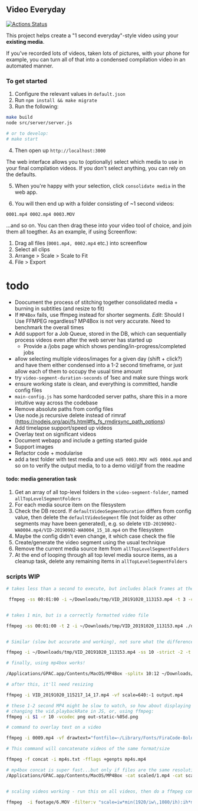 ## Video Everyday

[![Actions Status](https://github.com/umaar/video-everyday/workflows/Node%20CI/badge.svg)](https://github.com/umaar/video-everyday/actions)

This project helps create a "1 second everyday"-style video using your __existing media__.

If you've recorded lots of videos, taken lots of pictures, with your phone for example, you can turn all of that into a condensed compilation video in an automated manner.

### To get started

1. Configure the relevant values in `default.json`
2. Run `npm install && make migrate`
3. Run the following:

```sh
make build
node src/server/server.js

# or to develop:
# make start
```

4. Then open up `http://localhost:3000`

The web interface allows you to (optionally) select which media to use in your final compilation videos. If you don't select anything, you can rely on the defaults.

5. When you're happy with your selection, click `consolidate media` in the web app.

6. You will then end up with a folder consisting of ~1 second videos:

`0001.mp4 0002.mp4 0003.MOV`

...and so on. You can then drag these into your video tool of choice, and join them all toegther. As an example, if using Screenflow:

1. Drag all files (`0001.mp4, 0002.mp4` etc.) into screenflow
2. Select all clips
3. Arrange > Scale > Scale to Fit
4. File > Export

# todo

- Doocument the process of stitching together consolidated media + burning in subtitles (and resize to fit)
- If `MP4Box` fails, use ffmpeg instead for shorter segments. _Edit_: Should I Use FFMPEG regardless?  MP4Box is not very accurate. Need to benchmark the overall times 
- Add support for a Job Queue, stored in the DB, which can sequentially process videos even after the web server has started up
    + Provide a /jobs page which shows pending/in-progress/completed jobs
- allow selecting multiple videos/images for a given day (shift + click?) and have them either condensed into a 1-2 second timeframe, or just allow each of them to occupy the usual time amount
- try `video-segment-duration-seconds` of 1sec and make sure things work
- ensure working state is clean, and everything is committed, handle config files
- `main-config.js` has some hardcoded server paths, share this in a more intuitive way across the codebase
- Remove absolute paths from config files
- Use node.js recursive delete instead of rimraf (https://nodejs.org/api/fs.html#fs_fs_rmdirsync_path_options)
- Add timelapse support/speed up videos
- Overlay text on significant videos
- Document webapp and include a getting started guide
- Support images
- Refactor code + modularise
- add a test folder with test media and use `md5 0003.MOV md5 0004.mp4` and so on to verify the output media, to to a demo vid/gif from the readme


#### todo: media generation task

1. Get an array of all top-level folders in the `video-segment-folder`, named `allTopLevelSegmentFolders`
2. For each media source item on the filesystem
3. Check the DB record. If `defaultVideoSegmentDuration` differs from config value, then delete the `defaultVideoSegment` file (not folder as other segments may have been generated), e.g. so delete `VID-20190902-WA0004.mp4/VID-20190902-WA0004_15_18.mp4` on the filesystem
4. Maybe the config didn't even change, it which case check the file 
5. Create/generate the video segment using the usual technique
6. Remove the current media source item from `allTopLevelSegmentFolders`
7. At the end of looping through all top level media source items, as a cleanup task, delete any remaining items in `allTopLevelSegmentFolders`


### scripts WIP

```sh
# takes less than a second to execute, but includes black frames at the start

 ffmpeg -ss 00:01:00 -i ~/Downloads/tmp/VID_20191020_113153.mp4 -t 3 -c copy -avoid_negative_ts 1 ./dist/test.mp4


# takes 1 min, but is a correctly formatted video file

ffmpeg -ss 00:01:00 -t 2 -i ~/Downloads/tmp/VID_20191020_113153.mp4 ./dist/foo.mp4


# Similar (slow but accurate and working), not sure what the difference is

ffmpeg -i ~/Downloads/tmp/VID_20191020_113153.mp4 -ss 10 -strict -2 -t 2 ./dist/foo.mp4

# finally, using mp4box works!

/Applications/GPAC.app/Contents/MacOS/MP4Box -splitx 10:12 ~/Downloads/tmp/VID_20191020_115217.mp4

# after this, it'll need resizing

ffmpeg -i VID_20191020_115217_14_17.mp4 -vf scale=640:-1 output.mp4

# these 1-2 second MP4 might be slow to watch, so how about displaying a sped up version either by:
# changing the vid.playbackRate in JS, or, using ffmpeg:
ffmpeg -i $1 -r 10 -vcodec png out-static-%05d.png

# command to overlay text on a video

ffmpeg -i 0009.mp4 -vf drawtext="fontfile=~/Library/Fonts/FiraCode-Bold.ttf: text='some text!':fontsize=80:fontcolor=white:x=100:y=100" 0009-text.mp4

# This command will concatenate videos of the same format/size

ffmpeg -f concat -i mp4s.txt -fflags +genpts mp4s.mp4

# mp4box concat is super fast...but only if files are the same resolution
/Applications/GPAC.app/Contents/MacOS/MP4Box -cat scaled/1.mp4 -cat scaled/2.mp4 -cat scaled/3.mp4 -cat scaled/4.mp4 -cat scaled/5.mp4 -new mp4box.mp4


# scaling videos working - run this on all videos, then do a ffmpeg concat https://superuser.com/a/547406

ffmpeg  -i footage/6.MOV -filter:v "scale=iw*min(1920/iw\,1080/ih):ih*min(1920/iw\,1080/ih), pad=1920:1080:(1920-iw*min(1920/iw\,1080/ih))/2:(1080-ih*min(1920/iw\,1080/ih))/2" -c:a copy scaled/6.mp4

```

